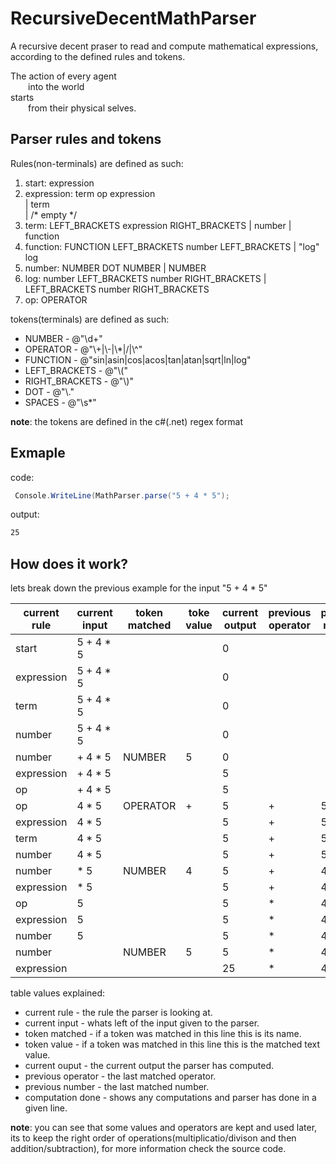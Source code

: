 # RecursiveDecentMathParser
A recursive decent praser to read and compute mathematical expressions, according to the defined rules and tokens.

The action of every agent <br />
  into the world <br />
starts <br />
  from their physical selves. <br />

## Parser rules and tokens
Rules(non-terminals) are defined as such:

1. start: expression
2. expression: term op expression <br />
             | term <br />
             | /* empty */
3. term: LEFT_BRACKETS expression RIGHT_BRACKETS
       | number
       | function
4. function: FUNCTION LEFT_BRACKETS number LEFT_BRACKETS
           | "log" log
5. number: NUMBER DOT NUMBER
         | NUMBER
6. log: number LEFT_BRACKETS number RIGHT_BRACKETS
      | LEFT_BRACKETS number RIGHT_BRACKETS
7. op: OPERATOR

tokens(terminals) are defined as such:

* NUMBER - @"\d+" 
* OPERATOR - @"\\+|\\-|\\*|/|\\^"
* FUNCTION - @"sin|asin|cos|acos|tan|atan|sqrt|ln|log"
* LEFT_BRACKETS - @"\\("
* RIGHT_BRACKETS - @"\\)"
* DOT - @"\\."
* SPACES - @"\s*"

**note**: the tokens are defined in the c#(.net) regex format

## Exmaple
code:
```c#
 Console.WriteLine(MathParser.parse("5 + 4 * 5");
 ```
 output:
```bash
25
```

## How does it work?
lets break down the previous example for the input "5 + 4 * 5"

| current rule | current input | token matched | toke value | current output | previous operator | previous number | computation done |
| ------------ | ------------- | ------------- | ---------- | -------------- | ----------------- | --------------- | ---------------- |
| start        | 5 + 4 * 5     |               |            | 0              |                   |                 |                  |
| expression   | 5 + 4 * 5     |               |            | 0              |                   |                 |                  |
| term         | 5 + 4 * 5     |               |            | 0              |                   |                 |                  |
| number       | 5 + 4 * 5     |               |            | 0              |                   |                 |                  |
| number       | + 4 * 5       | NUMBER        | 5          | 0              |                   |                 | 0 + 5            |
| expression   | + 4 * 5       |               |            | 5              |                   |                 |                  |
| op           | + 4 * 5       |               |            | 5              |                   |                 |                  |
| op           | 4 * 5         | OPERATOR      | +          | 5              | +                 | 5               |                  |
| expression   | 4 * 5         |               |            | 5              | +                 | 5               |                  |
| term         | 4 * 5         |               |            | 5              | +                 | 5               |                  |
| number       | 4 * 5         |               |            | 5              | +                 | 5               |                  |
| number       | * 5           | NUMBER        | 4          | 5              | +                 | 4               |                  |
| expression   | * 5           |               |            | 5              | +                 | 4               |                  |
| op           | 5             |               |            | 5              | *                 | 4               |                  |
| expression   | 5             |               |            | 5              | *                 | 4               |                  |
| number       | 5             |               |            | 5              | *                 | 4               |                  |
| number       |               | NUMBER        | 5          | 5              | *                 | 4               | 4 * 5            |
| expression   |               |               |            | 25             | *                 | 4               | 5 + 20           |

table values explained:
* current rule - the rule the parser is looking at.
* current input - whats left of the input given to the parser.
* token matched - if a token was matched in this line this is its name.
* token value - if a token was matched in this line this is the matched text value.
* current ouput - the current output the parser has computed.
* previous operator - the last matched operator.
* previous number - the last matched number.
* computation done - shows any computations and parser has done in a given line.

**note**: you can see that some values and operators are kept and used later, its to keep the right order of operations(multiplicatio/divison and then addition/subtraction), for more information check the source code.
